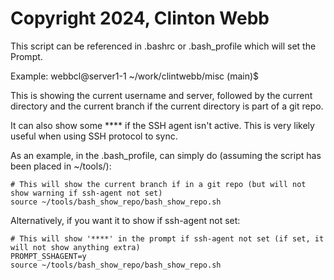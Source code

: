 # Copyright 2024, Clinton Webb
This script can be referenced in .bashrc or .bash_profile which will set the Prompt.

Example:
webbcl@server1-1 ~/work/clintwebb/misc (main)$

This is showing the current username and server, followed by the current directory and the current branch if the current directory is part of a git repo.

It can also show some **** if the SSH agent isn't active.  This is very likely useful when using SSH protocol to sync.

As an example, in the .bash_profile, can simply do (assuming the script has been placed in ~/tools/):
```
# This will show the current branch if in a git repo (but will not show warning if ssh-agent not set)
source ~/tools/bash_show_repo/bash_show_repo.sh
```
Alternatively, if you want it to show if ssh-agent not set:
```
# This will show '****' in the prompt if ssh-agent not set (if set, it will not show anything extra)
PROMPT_SSHAGENT=y
source ~/tools/bash_show_repo/bash_show_repo.sh
```
